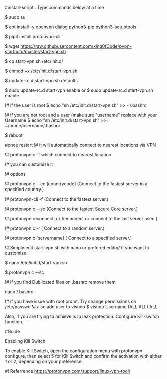 #install-script . Type commands below at a time

$ sudo su 

$ apt install -y openvpn dialog python3-pip python3-setuptools

$ pip3 install protonvpn-cli

$ wget https://raw.githubusercontent.com/king0fCode/pvpn-startauto/master/start-vpn.sh

$ cp start-vpn.sh /etc/init.d/

$ chmod +x /etc/init.d/start-vpn.sh

$ update-rc.d start-vpn.sh defaults

$ sudo update-rc.d start-vpn enable or $ sudo update-rc.d start-vpn.sh enable

!# if the user is root
$ echo "sh /etc/init.d/start-vpn.sh" >> ~/.bashrc

!# if you are not root and a user (make sure "username" replace with your Username
$ echo "sh /etc/init.d/start-vpn.sh" >> ~/home/username/.bashrc

$ reboot


#once restart 
!# it will automatically connect to nearest locations via VPN

!#  protonvpn c -f which connect to nearest location

!# you can customize it 

!# options 

!# protonvpn c --cc [countrycode]	 (Connect to the fastest server in a specified country.)

!# protonvpn-cli -f           (Connect to the fastest server.)

!# protonvpn c --sc	         (Connect to the fastest Secure Core server.)

!# protonvpn reconnect, r	 ( Reconnect or connect to the last server used.)

!# protonvpn c -r	         ( Connect to a random server.)

!# protonvpn c [servername]	 ( Connect to a specified server.)

!# Simply edit  start-vpn.sh with nano or prefered editor/ if you want to customize

$ nano /etc/init.d/start-vpn.sh 

$ protonvpn c --sc	



!# if you find Dublicated files on .bashrc  remove them

nano /.bashrc



!# if you have issue with root promt. Try change permissions on /etc/passwd 
!# also add user to visudo 
$ visudo 
Username (ALL:ALL) ALL


Also, if you are trying to achieve is Ip leak protection. Configure Kill-switch function. 


#Guide 

Enabling Kill Switch

To enable Kill Switch, open the configuration menu with protonvpn configure, then select 5 for Kill Switch and confirm the activation with either 1 or 2, depending on your preference.


#! Referrence https://protonvpn.com/support/linux-vpn-tool/
